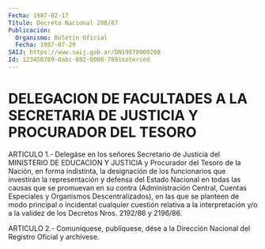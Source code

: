```yaml
---
Fecha: 1987-02-17
Título: Decreto Nacional 208/87
Publicación:
  Organismo: Boletín Oficial
  Fecha: 1987-07-29
SAIJ: https://www.saij.gob.ar/DN19870000208
Id: 123456789-0abc-802-0000-7891soterced
---
```

# DELEGACION DE FACULTADES A LA SECRETARIA DE JUSTICIA Y PROCURADOR DEL TESORO

<a id="1"></a>
ARTICULO  1.-  Delegáse  en  los señores Secretario de Justicia del MINISTERIO DE EDUCACION Y JUSTICIA  y  Procurador  del Tesoro de la Nación,  en  forma  indistinta,  la designación de los funcionarios que investirán la representación y  defensa  del Estado Nacional en todas  las  causas  que  se promuevan en su contra  (Administración Central, Cuentas Especiales  y Organismos Descentralizados), en las que se planteen de modo principal  o  incidental cualquier cuestión relativa  a  la  interpretación y/o a la validez  de  los  Decretos Nros. 2192/86 y 2196/86.

<a id="2"></a>
ARTICULO  2.- Comuníquese, publíquese, dése a la Dirección Nacional del Registro Oficial y archívese.
